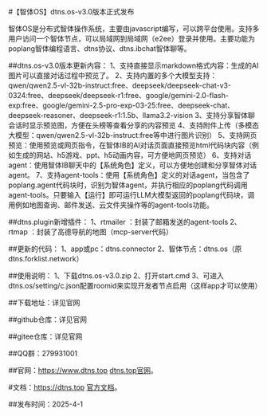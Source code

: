 #【智体OS】dtns.os-v3.0版本正式发布

智体OS是分布式智体操作系统，主要由javascript编写，可以跨平台使用。支持多用户访问一个智体节点，可以局域网到局域网（e2ee）登录并使用。主要功能为poplang智体编程语言、dtns协议、dtns.ibchat智体聊等。

##dtns.os-v3.0版本更新内容：
1、支持直接显示markdown格式内容：生成的AI图片可以直接对话过程中预览了。
2、支持内置的多个大模型支持：qwen/qwen2.5-vl-32b-instruct:free、deepseek/deepseek-chat-v3-0324:free、deepseek/deepseek-r1:free、google/gemini-2.0-flash-exp:free、google/gemini-2.5-pro-exp-03-25:free、deepseek-chat、deepseek-reasoner、deepseek-r1:1.5b、llama3.2-vision
3、支持分享智体聊会话时显示预览图，方便在头榜等查看分享的内容预览
4、支持附件上传（多模态大模型：qwen/qwen2.5-vl-32b-instruct:free等中进行图片识别）
5、支持网页预览：使用预览或网页指令，在智体IB的AI对话页面直接预览html代码块内容（例如生成的网站、h5游戏、ppt、h5动画内容，可方便地网页预览）
6、支持对话agent：使用智体IB聊天中的【系统角色】定义，可以方便地创建和分享智体对话agent。
7、支持agent-tools：使用【系统角色】定义的对话agent，当包含了poplang.agent代码块时，识别为智体agent，并执行相应的poplang代码调用agent-tools。只要输入【运行】即可运行LLM大模型返回的poplang代码块，调用例如地图查询、邮件发送、云文件夹操作等的agent-tools功能。

##dtns.plugin新增插件：
1、rtmailer ：封装了邮箱发送的agent-tools
2、rtmap ：封装了高德导航的地图（mcp-server代码）

##更新的代码：
1、app或pc：dtns.connector
2、智体节点：dtns.os（原dtns.forklist.network）

##使用说明：
1、下载dtns.os-v3.0.zip
2、打开start.cmd
3、可进入dtns.os/setting/c.json配置roomid来实现开发者节点启用（这样app才可以使用）

##下载地址：详见官网

##github仓库：详见官网

##gitee仓库：详见官网

##QQ群：279931001

##官网：https://www.dtns.top
 [dtns.top官网](https://www.dtns.top "更多文档详见dtns.top官网")。

#文档：https://dtns.top
 [官方文档](https://dtns.top "更多文档详见dtns.top官网")。


##发布时间：2025-4-1